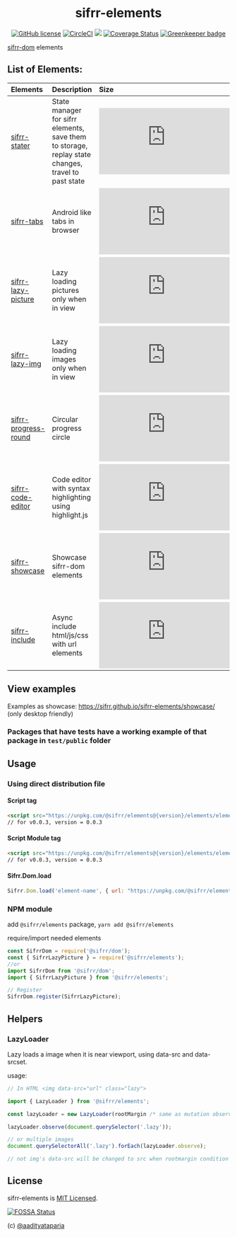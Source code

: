 <h1 align="center"> sifrr-elements </h1>
<p align="center">
  <a href="https://github.com/sifrr/sifrr-elements/blob/master/LICENSE"><img src="https://img.shields.io/badge/license-MIT-blue.svg?style=flat-square" alt="GitHub license" /></a>
  <a href="https://circleci.com/gh/sifrr/sifrr-elements"><img alt="CircleCI" src="https://img.shields.io/circleci/project/github/sifrr/sifrr-elements/master.svg?logo=circleci&style=flat-square" /></a>
  <a href="https://app.fossa.io/projects/git%2Bgithub.com%2Fsifrr%2Fsifrr-elements?ref=badge_small" alt="FOSSA Status"><img src="https://app.fossa.io/api/projects/git%2Bgithub.com%2Fsifrr%2Fsifrr-elements.svg?type=small"/></a>
  <a href="https://coveralls.io/github/sifrr/sifrr-elements?branch=master"><img src="https://img.shields.io/coveralls/github/sifrr/sifrr-elements.svg?style=flat-square" alt="Coverage Status" /></a>
  <a href="https://greenkeeper.io/"><img src="https://badges.greenkeeper.io/sifrr/sifrr-elements.svg?style=flat-square" alt="Greenkeeper badge" /></a>
</p>

[sifrr-dom](https://github.com/sifrr/sifrr/tree/master/packages/browser/sifrr-dom) elements

## List of Elements:

| Elements                                                | Description                                                                                        | Size                                                                                                                                                                                                                                  |                        Test                       |
| :------------------------------------------------------ | :------------------------------------------------------------------------------------------------- | :------------------------------------------------------------------------------------------------------------------------------------------------------------------------------------------------------------------------------------ | :-----------------------------------------------: |
| [sifrr-stater](./elements/sifrr-stater)                 | State manager for sifrr elements, save them to storage, replay state changes, travel to past state | [![Minified + Gzipped](https://img.badgesize.io/sifrr/sifrr-elements/master/elements/sifrr-stater/dist/sifrrstater.min.js?compression=gzip&maxAge=60)](./elements/sifrr-stater/dist/sifrrstater.min.js)                               |                       [WIP]                       |
| [sifrr-tabs](./elements/sifrr-tabs)                     | Android like tabs in browser                                                                       | [![Minified + Gzipped](https://img.badgesize.io/sifrr/sifrr-elements/master/elements/sifrr-tabs/dist/sifrrtabs.min.js?compression=gzip&maxAge=60)](./elements/sifrr-tabs/dist/sifrrtabs.js)                                           |                       [WIP]                       |
| [sifrr-lazy-picture](./elements/sifrr-lazy-picture)     | Lazy loading pictures only when in view                                                            | [![Minified + Gzipped](https://img.badgesize.io/sifrr/sifrr-elements/master/elements/sifrr-lazy-picture/dist/sifrrlazypicture.min.js?compression=gzip&maxAge=60)](./elements/sifrr-lazy-picture/dist/sifrrlazypicture.min.js)         |  [OK](./elements/sifrr-lazy-picture/test/public)  |
| [sifrr-lazy-img](./elements/sifrr-lazy-img)             | Lazy loading images only when in view                                                              | [![Minified + Gzipped](https://img.badgesize.io/sifrr/sifrr-elements/master/elements/sifrr-lazy-img/dist/sifrrlazyimg.min.js?compression=gzip&maxAge=60)](./elements/sifrr-lazy-img/dist/sifrrlazyimg.min.js)                         |    [OK](./elements/sifrr-lazy-img/test/public)    |
| [sifrr-progress-round](./elements/sifrr-progress-round) | Circular progress circle                                                                           | [![Minified + Gzipped](https://img.badgesize.io/sifrr/sifrr-elements/master/elements/sifrr-progress-round/dist/sifrrprogressround.min.js?compression=gzip&maxAge=60)](./elements/sifrr-progress-round/dist/sifrrprogressround.min.js) | [OK](./elements/sifrr-progress-round/test/public) |
| [sifrr-code-editor](./elements/sifrr-code-editor)       | Code editor with syntax highlighting using highlight.js                                            | [![Minified + Gzipped](https://img.badgesize.io/sifrr/sifrr-elements/master/elements/sifrr-code-editor/dist/sifrrcodeeditor.min.js?compression=gzip&maxAge=60)](./elements/sifrr-code-editor/dist/sifrrcodeeditor.min.js)             |                       [WIP]                       |
| [sifrr-showcase](./elements/sifrr-showcase)             | Showcase sifrr-dom elements                                                                        | [![Minified + Gzipped](https://img.badgesize.io/sifrr/sifrr-elements/master/elements/sifrr-showcase/dist/sifrrshowcase.min.js?compression=gzip&maxAge=60)](./elements/sifrr-showcase/dist/sifrrshowcase.min.js)                       |                       [WIP]                       |
| [sifrr-include](./elements/sifrr-include)               | Async include html/js/css with url elements                                                        | [![Minified + Gzipped](https://img.badgesize.io/sifrr/sifrr-elements/master/elements/sifrr-include/dist/sifrrinclude.min.js?compression=gzip&maxAge=60)](./elements/sifrr-include/dist/sifrrinclude.min.js)                           |     [OK](./elements/sifrr-include/test/public)    |

## View examples

Examples as showcase: <https://sifrr.github.io/sifrr-elements/showcase/> (only desktop friendly)

### Packages that have tests have a working example of that package in `test/public` folder

## Usage

### Using direct distribution file

#### Script tag

```html
<script src="https://unpkg.com/@sifrr/elements@{version}/elements/element-name/dist/elementname.min.js"></script>
// for v0.0.3, version = 0.0.3
```

#### Script Module tag

```html
<script src="https://unpkg.com/@sifrr/elements@{version}/elements/element-name/dist/elementname.min.js" type="module"></script>
// for v0.0.3, version = 0.0.3
```

#### Sifrr.Dom.load

```js
Sifrr.Dom.load('element-name', { url: "https://unpkg.com/@sifrr/elements@{version}/elements/element-name/dist/elementname.min.js" })
```

### NPM module

add `@sifrr/elements` package, `yarn add @sifrr/elements`

require/import needed elements

```js
const SifrrDom = require('@sifrr/dom');
const { SifrrLazyPicture } = require('@sifrr/elements');
//or
import SifrrDom from '@sifrr/dom';
import { SifrrLazyPicture } from '@sifrr/elements';

// Register
SifrrDom.register(SifrrLazyPicture);
```

## Helpers

### LazyLoader

Lazy loads a image when it is near viewport, using data-src and data-srcset.

usage:

```js
// In HTML <img data-src="url" class="lazy">

import { LazyLoader } from '@sifrr/elements';

const lazyLoader = new LazyLoader(rootMargin /* same as mutation observer's rootMargin, default: '0px 0px 0px 0px' */);

lazyLoader.observe(document.querySelector('.lazy'));

// or multiple images
document.querySelectorAll('.lazy').forEach(lazyLoader.observe);

// not img's data-src will be changed to src when rootmargin condition is satisfied
```

## License

sifrr-elements is [MIT Licensed](./LICENSE).

[![FOSSA Status](https://app.fossa.com/api/projects/git%2Bgithub.com%2Fsifrr%2Fsifrr-elements.svg?type=large)](https://app.fossa.com/projects/git%2Bgithub.com%2Fsifrr%2Fsifrr-elements?ref=badge_large)

(c) [@aadityataparia](https://github.com/aadityataparia)

